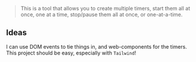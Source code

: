 > This is a tool that allows you to create multiple timers, start them all at once, one at a time, stop/pause them all at once, or one-at-a-time.

## Ideas

I can use DOM events to tie things in, and web-components for the timers.
This project should be easy, especially with `Tailwind`!


